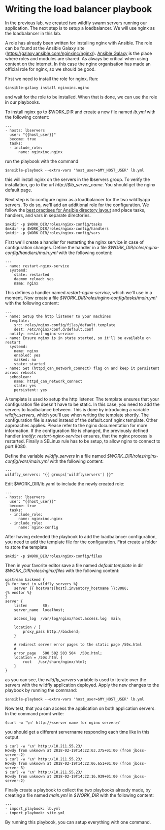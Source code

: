 # Writing the load balancer playbook

In the previous lab, we created two wildfly swarm servers running our application. The next step is to setup a loadbalancer. We will use nginx as the loadbalancer in this lab.

A role has already been written for installing nginx with Ansible. The role can be found at the Ansible Galaxy site (https://galaxy.ansible.com/nginxinc/nginx/). [Ansible Galaxy](https://galaxy.ansible.com) is the place where roles and modules are shared. As always be critical when using content on the internet. In this case the nginx organisation has made an official role for nginx, so we should be good.

First we need to install the role for nginx. Run:

```
$ansible-galaxy install nginxinc.nginx
```

and wait for the role to be installed. When that is done, we can use the role in our playbooks.

To install nginx go to $WORK_DIR and create a new file named *lb.yml* with the following content:

```
---
- hosts: lbservers
  user: "{{host_user}}"
  become: true
  tasks:
  - include_role:
      name: nginxinc.nginx
```

run the playbook with the command

```
$ansible-playbook --extra-vars "host_user=$MY_HOST_USER" lb.yml
```

this will install nginx on the servers in the lbservers group. To verify the installation, go to the url *http://$lb_server_name*. You should get the nginx default page.

Next step is to configure nginx as a loadbalancer for the two wildflyapp servers. To do so, we'll add an additional role for the configuration. We follow the [best practises for Ansible directory layout](http://docs.ansible.com/ansible/latest/user_guide/playbooks_best_practices.html) and place tasks, handlers, and vars in separate directories.

```
$mkdir -p $WORK_DIR/roles/nginx-config/tasks
$mkdir -p $WORK_DIR/roles/nginx-config/handlers
$mkdir -p $WORK_DIR/roles/nginx-config/vars
```

First we'll create a handler for restarting the nginx service in case of configuration changes. Define the handler in a file *$WORK_DIR/roles/nginx-config/handlers/main.yml* with the following content:

```
---
- name: restart-nginx-service
  systemd:
    state: restarted
    daemon_reload: yes
    name: nginx
```

This defines a handler named *restart-nginx-service*, which we'll use in a moment. Now create a file *$WORK_DIR/roles/nginx-config/tasks/main.yml* with the following content:

```
---
- name: Setup the http listener to your machines
  template:
    src: roles/nginx-config/files/default.template
    dest: /etc/nginx/conf.d/default.conf
  notify: restart-nginx-service
- name: Ensure nginx is in state started, so it'll be available on restart
  systemd:
    name: nginx
    enabled: yes
    masked: no
    state: started
- name: Set (httpd_can_network_connect) flag on and keep it persistent across reboots
  seboolean:
    name: httpd_can_network_connect
    state: yes
    persistent: yes
```
A template is used to setup the http listener. The template ensures that your configuration file doesn't have to be static. In this case, you need to add the servers to loadbalance between. This is done by introducing a variable *wildfy_servers*, which you'll use when writing the template shortly. The configuration file is saved instead of the default.conf nginx template. Other approaches applies. Please refer to the nginx documentation for more information. If the configuration file is changed, the previously defined handler (*notify: restart-nginx-service*) ensures, that the nginx process is restarted. Finally a SELinux rule has to be setup, to allow nginx to connect to port 8080.

Define the variable *wildfly_servers* in a file named *$WORK_DIR/roles/nginx-config/vars/main.yml* with the following content:

```
---
wildfly_servers: "{{ groups['wildflyservers'] }}"
```

Edit $WORK_DIR/lb.yaml to include the newly created role:

```
---
- hosts: lbservers
  user: "{{host_user}}"
  become: true
  tasks:
  - include_role:
      name: nginxinc.nginx
  - include_role:
      name: nginx-config
```

After having extended the playbook to add the loadbalancer configuration, you need to add the template file for the configuration. First create a folder to store the template

```
$mkdir -p $WORK_DIR/roles/nginx-config/files
```

Then in your favorite editor save a file named *default.template* in dir *$WORK_DIR/roles/nginx/files* with the following content:

```
upstream backend {
{% for host in wildfly_servers %}
    server {{ hostvars[host].inventory_hostname }}:8080;
{% endfor %}
}
server {
    listen       80;
    server_name  localhost;
    
    access_log  /var/log/nginx/host.access.log  main;
    
    location / {
        proxy_pass http://backend;
    }
    
    # redirect server error pages to the static page /50x.html
    #
    error_page   500 502 503 504  /50x.html;
    location = /50x.html {
        root   /usr/share/nginx/html;
    }
}
```

as you can see, the *wildfly_servers* variable is used to iterate over the servers with the wildfly application deployed. Apply the new changes to the playbook by running the command:

```
$ansible-playbook --extra-vars "host_user=$MY_HOST_USER" lb.yml
```

Now test, that you can access the application on both application servers. In the command promt write:

```
$curl -w '\n' http://<server name for nginx server>/
```

you should get a different servername responding each time like in this output:

```
$ curl -w '\n' http://10.211.55.23/
Howdy from unknown at 2018-02-19T14:22:03.375+01:00 (from jboss-server-2)
$ curl -w '\n' http://10.211.55.23/
Howdy from unknown at 2018-02-19T14:22:06.651+01:00 (from jboss-server-3)
$ curl -w '\n' http://10.211.55.23/
Howdy from unknown at 2018-02-19T14:22:16.939+01:00 (from jboss-server-2)
```

Finally create a playbook to collect the two playbooks already made, by creating a file named *main.yml* in *$WORK_DIR* with the following content:

```
---
- import_playbook: lb.yml
- import_playbook: site.yml
```

By running this playbook, you can setup everything with one command.
